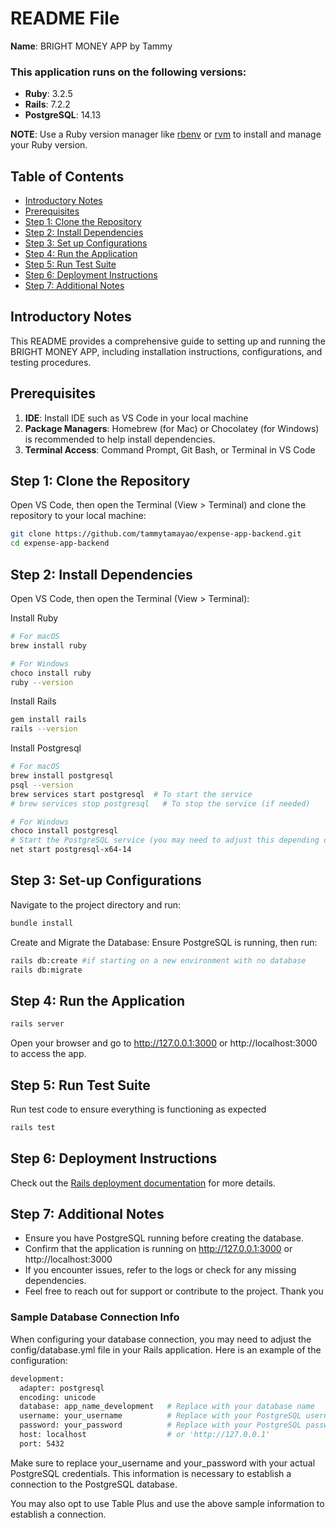 # README File

**Name**: BRIGHT MONEY APP by Tammy

### This application runs on the following versions:

- **Ruby**: 3.2.5
- **Rails**: 7.2.2
- **PostgreSQL**: 14.13

**NOTE**: Use a Ruby version manager like [rbenv](https://github.com/rbenv/rbenv) or [rvm](https://rvm.io/) to install and manage your Ruby version.

## Table of Contents

- [Introductory Notes](#introductory-notes)
- [Prerequisites](#prerequisites)
- [Step 1: Clone the Repository](#step-1-clone-the-repository)
- [Step 2: Install Dependencies](#step-2-install-dependencies)
- [Step 3: Set up Configurations](#step-3-set-up-configurations)
- [Step 4: Run the Application](#step-4-run-the-application)
- [Step 5: Run Test Suite](#step-5-run-test-suite)
- [Step 6: Deployment Instructions](#step-6-deployment-instructions)
- [Step 7: Additional Notes](#step-7-additional-notes)

## Introductory Notes

This README provides a comprehensive guide to setting up and running the BRIGHT MONEY APP, including installation instructions, configurations, and testing procedures.

## Prerequisites

1. **IDE**: Install IDE such as VS Code in your local machine
2. **Package Managers**: Homebrew (for Mac) or Chocolatey (for Windows) is recommended to help install dependencies.
3. **Terminal Access**: Command Prompt, Git Bash, or Terminal in VS Code

## Step 1: Clone the Repository

Open VS Code, then open the Terminal (View > Terminal) and clone the repository to your local machine:

```bash
git clone https://github.com/tammytamayao/expense-app-backend.git
cd expense-app-backend
```

## Step 2: Install Dependencies

Open VS Code, then open the Terminal (View > Terminal):

Install Ruby

```bash
# For macOS
brew install ruby

# For Windows
choco install ruby
ruby --version
```

Install Rails

```bash
gem install rails
rails --version
```

Install Postgresql

```bash
# For macOS
brew install postgresql
psql --version
brew services start postgresql  # To start the service
# brew services stop postgresql   # To stop the service (if needed)

# For Windows
choco install postgresql
# Start the PostgreSQL service (you may need to adjust this depending on your setup)
net start postgresql-x64-14
```

## Step 3: Set-up Configurations

Navigate to the project directory and run:

```bash
bundle install
```

Create and Migrate the Database: Ensure PostgreSQL is running, then run:

```bash
rails db:create #if starting on a new environment with no database
rails db:migrate
```

## Step 4: Run the Application

```bash
rails server
```

Open your browser and go to http://127.0.0.1:3000 or http://localhost:3000 to access the app.

## Step 5: Run Test Suite

Run test code to ensure everything is functioning as expected

```bash
rails test
```

## Step 6: Deployment Instructions

Check out the [Rails deployment documentation](https://guides.rubyonrails.org/tuning_performance_for_deployment.html) for more details.

## Step 7: Additional Notes

- Ensure you have PostgreSQL running before creating the database.
- Confirm that the application is running on http://127.0.0.1:3000 or http://localhost:3000
- If you encounter issues, refer to the logs or check for any missing dependencies.
- Feel free to reach out for support or contribute to the project. Thank you

### Sample Database Connection Info

When configuring your database connection, you may need to adjust the config/database.yml file in your Rails application. Here is an example of the configuration:

```bash
development:
  adapter: postgresql
  encoding: unicode
  database: app_name_development   # Replace with your database name
  username: your_username          # Replace with your PostgreSQL username
  password: your_password          # Replace with your PostgreSQL password or leave it blank
  host: localhost                  # or 'http://127.0.0.1'
  port: 5432
```

Make sure to replace your_username and your_password with your actual PostgreSQL credentials. This information is necessary to establish a connection to the PostgreSQL database.

You may also opt to use Table Plus and use the above sample information to establish a connection.
